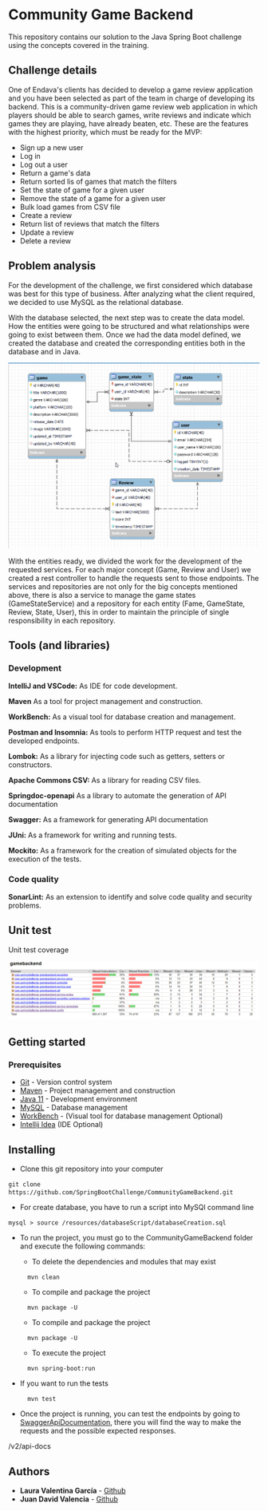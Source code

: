 # Community Game Backend
This repository contains our solution to the Java Spring Boot challenge using the concepts covered in the training.

## Challenge details
One of Endava's clients has decided to develop a game review application and you have  been selected as part of the team in charge of developing its backend. This is a community-driven game review web application in which players should be able to search games, write  reviews and indicate which games they are playing, have already beaten, etc.  These are the features with the highest priority, which must be ready for the MVP:

* Sign up a new user
* Log in 
* Log out a user
* Return a game's data
* Return sorted lis of games that match the filters
* Set the state of game for a given user 
* Remove the state of a game for a given user 
* Bulk load games from CSV file 
* Create a review 
* Return list of reviews that match the filters 
* Update a review 
* Delete a review

## Problem analysis 
For the development of the challenge, we first considered which database was best for this type of business. After analyzing what the client required, we decided to use MySQL as the relational database. 

With the database selected, the next step was to create the data model. How the entities were going to be structured and what relationships were going to exist between them. Once we had the data model defined, we created the database and created the corresponding entities both in the database and in Java.

![](resources/img/dataModel.png)

With the entities ready, we divided the work for the development of the requested services. For each major concept (Game, Review and User) we created a rest controller to handle the requests sent to those endpoints. The services and repositories are not only for the big concepts mentioned above, there is also a service to manage the game states (GameStateService) and a repository for each entity (Fame, GameState, Review, State, User), this in order to maintain the principle of single responsibility in each repository.
## Tools (and libraries)
### Development
**IntelliJ and VSCode:** As IDE for code development.

**Maven** As a tool for project management and construction.

**WorkBench:** As a visual tool for database creation and management.

**Postman and Insomnia:** As tools to perform HTTP request and test the developed endpoints.

**Lombok:** As a library for injecting code such as getters, setters or constructors.

**Apache Commons CSV:** As a library for reading CSV files.

**Springdoc-openapi** As a library to automate the generation of API documentation

**Swagger:** As a framework for generating API documentation

**JUni:** As a framework for writing and running tests.

**Mockito:** As a framework for the creation of simulated objects for the execution of the tests.

### Code quality
**SonarLint:** As an extension to identify and solve code quality and security problems.

## Unit test

Unit test coverage

![](resources/img/testCoverage.png)

## Getting started 
### Prerequisites 
-   [Git](https://git-scm.com/downloads) - Version control system
-   [Maven](https://maven.apache.org/download.cgi) - Project management and construction
-   [Java 11](https://www.java.com/download/ie_manual.jsp) - Development environment
-   [MySQL](https://dev.mysql.com/downloads/installer/) - Database management 
  - [WorkBench](https://dev.mysql.com/downloads/workbench/) - (Visual tool for database management Optional)
-   [Intellij Idea](https://www.jetbrains.com/es-es/idea/download/) (IDE Optional)

## Installing 
* Clone this git repository into your computer 
```
git clone https://github.com/SpringBootChallenge/CommunityGameBackend.git
```
* For create database, you have to run a script into MySQl command line
```
mysql > source /resources/databaseScript/databaseCreation.sql
```
* To run the project, you must go to the CommunityGameBackend folder and execute the following commands: 
  * To delete the dependencies and modules that may exist
  ```
    mvn clean 
  ```
  * To compile and package the project 
  ```
    mvn package -U 
  ```
  * To compile and package the project
  ```
    mvn package -U 
  ```
  * To execute the project
  ```
    mvn spring-boot:run
  ```

* If you want to run the tests
  ```
    mvn test
  ```

* Once the project is running, you can test the endpoints by going to [SwaggerApiDocumentation](http://localhost:8080/swagger-ui.html), there you will find the way to make the requests and the possible expected responses.


/v2/api-docs
## Authors
* **Laura Valentina García** - [Github](https://github.com/laura-gar) 
* **Juan David Valencia** - [Github](https://github.com/juanvalag2019)